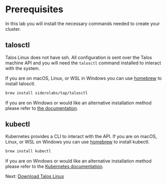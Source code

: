 # Prerequisites

In this lab you will install the necessary commands needed to create your cluster.

## talosctl

Talos Linux does not have ssh.
All configuration is sent over the Talos machine API and you will need the `talosctl` command installed to interact with the system.

If you are on macOS, Linux, or WSL in Windows you can use [homebrew](https://brew.sh) to install talosctl.

```sh
brew install siderolabs/tap/talosctl
```

If you are on Windows or would like an alternative installation method please refer to [the documentation](https://www.talos.dev/latest/talos-guides/install/talosctl/).

## kubectl

Kubernetes provides a CLI to interact with the API.
If you are on macOS, Linux, or WSL on Windows you can use [homebrew](https://brew.sh) to install kubectl.

```sh
brew install kubectl
```

If you are on Windows or would like an alternative installation method please refer to the [Kubernetes documentation](https://kubernetes.io/docs/tasks/tools/install-kubectl-linux/).

Next: [Download Talos Linux](02-download.md)
